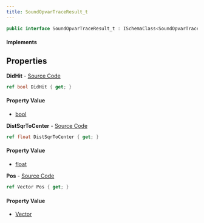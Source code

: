 ```yaml
---
title: SoundOpvarTraceResult_t
---
```


```csharp
public interface SoundOpvarTraceResult_t : ISchemaClass<SoundOpvarTraceResult_t>, ISchemaField, ISchemaClass, INativeHandle
```

#### Implements

## Properties

**DidHit** - [Source Code](https://github.com/swiftly-solution/swiftlys2/blob/master/managed/src/SwiftlyS2.Generated/Schemas/Interfaces/SoundOpvarTraceResult_t.cs#L18)

```csharp
ref bool DidHit { get; }
```

#### Property Value

- [bool](https://learn.microsoft.com/dotnet/api/system.boolean)

**DistSqrToCenter** - [Source Code](https://github.com/swiftly-solution/swiftlys2/blob/master/managed/src/SwiftlyS2.Generated/Schemas/Interfaces/SoundOpvarTraceResult_t.cs#L20)

```csharp
ref float DistSqrToCenter { get; }
```

#### Property Value

- [float](https://learn.microsoft.com/dotnet/api/system.single)

**Pos** - [Source Code](https://github.com/swiftly-solution/swiftlys2/blob/master/managed/src/SwiftlyS2.Generated/Schemas/Interfaces/SoundOpvarTraceResult_t.cs#L16)

```csharp
ref Vector Pos { get; }
```

#### Property Value

- [Vector](/docs/api/shared/natives/vector)

